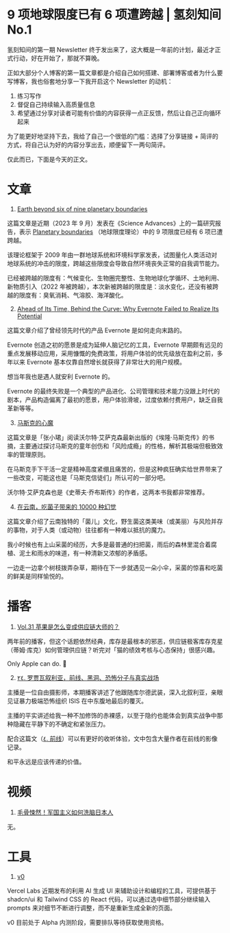 # 9 项地球限度已有 6 项遭跨越 | 氢刻知间 No.1

氢刻知间的第一期 Newsletter 终于发出来了，这大概是一年前的计划，最近才正式行动，好在开始了，那就不算晚。

正如大部分个人博客的第一篇文章都是介绍自己如何搭建、部署博客或者为什么要写博客，我也俗套地分享一下我开启这个 Newsletter 的动机：

1. 练习写作
2. 督促自己持续输入高质量信息
3. 希望通过分享对读者可能有价值的内容获得一点正反馈，然后让自己正向循环起来

为了能更好地坚持下去，我给了自己一个很低的门槛：选择了分享链接 + 简评的方式，将自己认为好的内容分享出去，顺便留下一两句简评。

仅此而已，下面是今天的正文。

# 文章

1. [Earth beyond six of nine planetary boundaries](https://www.science.org/doi/10.1126/sciadv.adh2458)

这篇文章是近期（2023 年 9 月）发表在《Science Advances》上的一篇研究报告，表示 [Planetary boundaries](https://en.wikipedia.org/wiki/Planetary_boundaries) （地球限度理论）中的 9 项限度已经有 6 项已遭跨越。

该理论框架于 2009 年由一群地球系统和环境科学家发表，试图量化人类活动对地球系统的冲击的限度，跨越这些限度会导致自然环境丧失正常的自我调节能力。

已经被跨越的限度有：气候变化、生物圈完整性、生物地球化学循环、土地利用、新物质引入（2022 年被跨越），本次新被跨越的限度是：淡水变化，还没有被跨越的限度有：臭氧消耗、气溶胶、海洋酸化。

2. [Ahead of Its Time, Behind the Curve: Why Evernote Failed to Realize Its Potential](https://nira.com/evernote-history/)

这篇文章介绍了曾经领先时代的产品 Evernote 是如何走向末路的。

Evernote 创造之初的愿景是成为延伸人脑记忆的工具，Evernote 早期颇有远见的重点发展移动应用，采用慷慨的免费政策，将用户体验的优先级放在盈利之前，多年以来 Evernote 基本仅靠自然增长就获得了非常壮大的用户规模。

想当年我也是遇人就安利 Evernote 的。

Evernote 的最终失败是一个典型的产品进化、公司管理和技术能力没跟上时代的剧本，产品构造偏离了最初的愿景，用户体验滑坡，过度依赖付费用户，缺乏自我革新等等。

3. [马斯克的心魔](https://mp.weixin.qq.com/s/y7KZLQLf3pjAhb1XO3rWVw)

这篇文章是「张小珺」阅读沃尔特·艾萨克森最新出版的《埃隆·马斯克传》的书摘，主要通过探讨马斯克的童年创伤和「风险成瘾」的性格，解析其极端但极致效率的管理原则。

在马斯克手下干活一定是精神高度紧绷且痛苦的，但是这种疯狂确实给世界带来了一些改变，可能这也是「马斯克信徒们」所认可的一部分吧。

沃尔特·艾萨克森也是《史蒂夫·乔布斯传》的作者，这两本书我都非常推荐。

4. [在云南，吃菌子带来的 10000 种幻觉](https://mp.weixin.qq.com/s/jEnGTYEbQbI1zDt8a4s0VQ)

这篇文章介绍了云南独特的「菌儿」文化，野生菌这类美味（或美丽）与风险并存的事物，对于人类（或动物）往往都有一种难以抵抗的魔力。

我小时候也有上山采菌的经历，大多是最普通的扫把菌，雨后的森林里混合着腐植、泥土和雨水的味道，有一种清新又浓郁的矛盾感。

一边走一边拿个树枝拨弄杂草，期待在下一步就遇见一朵小伞，采菌的惊喜和吃菌的鲜美是同样愉悦的。

# 播客

1. [Vol.31 苹果是怎么变成供应链大师的？](https://www.xiaoyuzhoufm.com/episode/613890c09595a831d59a37ed)

两年前的播客，但这个话题依然经典，库存是最根本的邪恶，供应链极客库存克星（蒂姆·库克）如何管理供应链？听完对「猫的绩效考核与心态保持」很感兴趣。

Only Apple can do. 🤨

2. [٢٤. 罗贾瓦叙利亚，前线、黑洞、恐怖分子与真实战场](https://www.xiaoyuzhoufm.com/episode/6492b283a5b2b405c6671180)

主播是一位自由摄影师，本期播客讲述了他跟随库尔德武装，深入北叙利亚，亲眼见证暴力极端恐怖组织 ISIS 在中东腹地最后的覆灭。

主播的平实讲述给我一种不加修饰的赤裸感，以至于隐约也能体会到真实战争中那种隐藏在平静下的不确定和紧张压力。

配合这篇文（[٤. 前线](https://mp.weixin.qq.com/s/mpYqHF0D-ABD_UxZ93eEdQ)）可以有更好的收听体验，文中包含大量作者在前线的影像记录。

和平永远是应该传递的价值。

# 视频

1. [毛骨悚然！军国主义如何洗脑日本人](https://www.bilibili.com/video/BV1Xw411i7Dq )

无。

# 工具

1. [v0](https://v0.dev/ )

Vercel Labs 近期发布的利用 AI 生成 UI 来辅助设计和编程的工具，可提供基于 shadcn/ui 和 Tailwind CSS 的 React 代码，可以通过选中细节部分继续输入 prompts 来对细节不断进行调整，而不是重新生成全新的页面。

v0 目前处于 Alpha 内测阶段，需要排队等待获取使用资格。